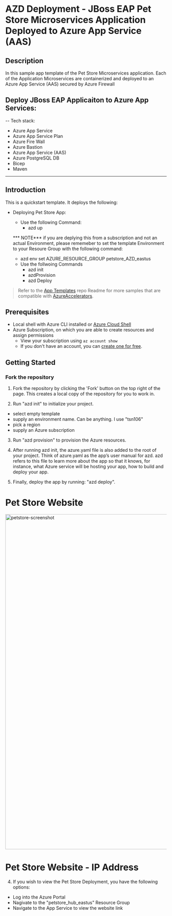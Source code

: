 # AZD Deployment - JBoss EAP Pet Store Microservices Application Deployed to Azure App Service (AAS) 
## Description 
In this sample app template of the Pet Store Microservices application. Each of the Application Microservices are containerized and deployed to an Azure App Service (AAS) secured by Azure Firewall

## Deploy JBoss EAP Applicaiton to Azure App Services:

--
Tech stack:

- Azure App Service
- Azure App Service Plan
- Azure Fire Wall
- Azure Bastion
- Azure App Service (AAS)
- Azure PostgreSQL DB
- Bicep
- Maven

---

## Introduction

This is a quickstart template. It deploys the following:

* Deploying Pet Store App:
  * Use the following Command:
    - azd up 

  *** NOTE*** if you are deplying this from a subscription and not an actual Environment, please rememeber to set the template Environment to your Resoure Group with the following command:

    - azd env set AZURE_RESOURCE_GROUP petstore_AZD_eastus

  * Use the follwoing Commands
    - azd init
    - azdProvision
    - azd  Deploy

> Refer to the [App Templates](https://github.com/microsoft/App-Templates) repo Readme for more samples that are compatible with [AzureAccelerators](https://github.com/Azure/azure-dev/).

## Prerequisites
- Local shell with Azure CLI installed or [Azure Cloud Shell](https://ms.portal.azure.com/#cloudshell/)
- Azure Subscription, on which you are able to create resources and assign permissions
  - View your subscription using ```az account show``` 
  - If you don't have an account, you can [create one for free](https://azure.microsoft.com/free).  

## Getting Started
### Fork the repository

1.  Fork the repository by clicking the 'Fork' button on the top right of the page.
This creates a local copy of the repository for you to work in. 

2.  Run "azd init" to initialize your project. 
  - select empty template
  - supply an environment name. Can be anything. I use "tsn106"
  - pick a region
  - supply an Azure subscription

3. Run "azd provision" to provision the Azure resources.  
  
4. After running azd init, the azure.yaml file is also added to the root of your project. Think of azure.yaml as the app’s user manual for azd. azd refers to this file to learn more about the app so that it knows, for instance, what Azure service will be hosting your app, how to build and deploy your app.

5. Finally, deploy the app by running: "azd deploy".
 
# Pet Store Website

<img width="1042" alt="petstore-screenshot" src="https://github.com/MikeTB-Microsoft/App_Template_JBoss_EAP_on_AppService/blob/main/src/jbossappser-construction/images/petstore02.png">


# Pet Store Website - IP Address 

4. If you wish to view the Pet Store Deployment, you have the following options:

- Log into the Azure Portal
- Nagivate to the "petstore_hub_eastus" Resource Group
- Navigate to the App Service to view the website link
